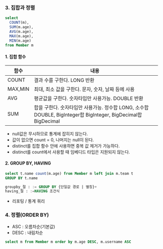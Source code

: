 ### 3. 집합과 정렬

```sql
select
  COUNT(m),
  SUM(m.age),
  AVG(m.age),
  MAX(m.age),
  MIN(m.age)
from Member m
```

#### 1. 집합 함수
|함수|내용|
|------|---|
|COUNT|결과 수를 구한다. LONG 반환|
|MAX,MIN|최대, 최소 값을 구한다. 문자, 숫자, 날짜 등에 사용|
|AVG|평균값을 구한다. 숫자타입만 사용가능. DOUBLE 반환|
|SUM|합을 구한다. 숫자타입만 사용가능. 정수합 LONG, 소수합 DOUBLE, BigInteger합 BigInteger, BigDecimal합 BigDecimal|

* null값은 무시하므로 통계에 잡히지 않는다.
* 값이 없으면 count = 0, 나머지는 null이 된다.
* distinct를 집합 함수 안에 사용하면 중복 값 제거가 가능하다.
* distinct를 count에서 사용할 때 임베디드 타입은 지원되지 않는다.

#### 2. GROUP BY, HAVING
```sql
select t.name count(m.age) from Member m left join m.team t 
GROUP BY t.name
```
```sql
groupby_절 : := GROUP BY {단일값 경로 | 별칭}+
having_절 : :=HAVING 조건식
```
* 리포팅 / 통계 쿼리

### 4. 정렬(ORDER BY)
* ASC : 오름차순(기본값)
* DESC : 내림차순

```sql
select m from Member m order by m.age DESC, m.username ASC
```
